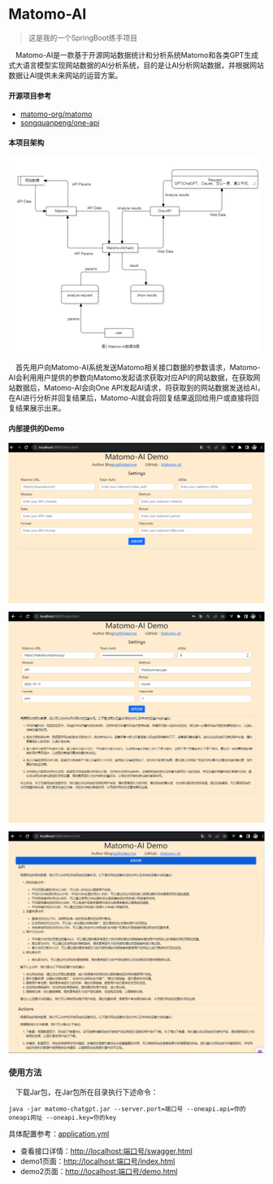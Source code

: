 # Matomo-AI

> 这是我的一个SpringBoot练手项目

&emsp;Matomo-AI是一款基于开源网站数据统计和分析系统Matomo和各类GPT生成式大语言模型实现网站数据的AI分析系统，目的是让AI分析网站数据，并根据网站数据让AI提供未来网站的运营方案。

#### 开源项目参考

- [matomo-org/matomo](https://github.com/matomo-org/matomo)
- [songquanpeng/one-api](https://github.com/songquanpeng/one-api)

#### 本项目架构

![](/doc/1.png)

&emsp;首先用户向Matomo-AI系统发送Matomo相关接口数据的参数请求，Matomo-AI会利用用户提供的参数向Matomo发起请求获取对应API的网站数据，在获取网站数据后，Matomo-AI会向One API发起AI请求，将获取到的网站数据发送给AI，在AI进行分析并回复结果后，Matomo-AI就会将回复结果返回给用户或直接将回复结果展示出来。

#### 内部提供的Demo

![](/doc/3.png)

![](/doc/2.png)

![](/doc/4.png)

### 使用方法

&emsp;下载Jar包，在Jar包所在目录执行下述命令：

```text
java -jar matomo-chatgpt.jar --server.port=端口号 --oneapi.api=你的oneapi网址 --oneapi.key=你的key
```

具体配置参考：[application.yml](https://github.com/NingNing0111/matomo-ai/blob/master/src/main/resources/application.yml)

- 查看接口详情：[http://localhost:端口号/swagger.html]()
- demo1页面：[http://localhost:端口号/index.html]()
- demo2页面：[http://localhost:端口号/demo.html]()



